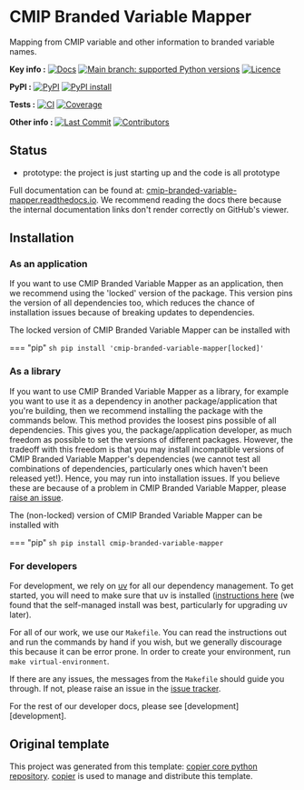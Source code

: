 <!--- --8<-- [start:description] -->
# CMIP Branded Variable Mapper

Mapping from CMIP variable and other information to branded variable names.

**Key info :**
[![Docs](https://readthedocs.org/projects/cmip-branded-variable-mapper/badge/?version=latest)](https://cmip-branded-variable-mapper.readthedocs.io)
[![Main branch: supported Python versions](https://img.shields.io/python/required-version-toml?tomlFilePath=https%3A%2F%2Fraw.githubusercontent.com%2Fznicholls%2FCMIP-branded-variables-mapper%2Fmain%2Fpyproject.toml)](https://github.com/znicholls/CMIP-branded-variables-mapper/blob/main/pyproject.toml)
[![Licence](https://img.shields.io/pypi/l/cmip-branded-variable-mapper?label=licence)](https://github.com/znicholls/CMIP-branded-variables-mapper/blob/main/LICENCE)

**PyPI :**
[![PyPI](https://img.shields.io/pypi/v/cmip-branded-variable-mapper.svg)](https://pypi.org/project/cmip-branded-variable-mapper/)
[![PyPI install](https://github.com/znicholls/CMIP-branded-variables-mapper/actions/workflows/install-pypi.yaml/badge.svg?branch=main)](https://github.com/znicholls/CMIP-branded-variables-mapper/actions/workflows/install-pypi.yaml)

**Tests :**
[![CI](https://github.com/znicholls/CMIP-branded-variables-mapper/actions/workflows/ci.yaml/badge.svg?branch=main)](https://github.com/znicholls/CMIP-branded-variables-mapper/actions/workflows/ci.yaml)
[![Coverage](https://codecov.io/gh/znicholls/CMIP-branded-variables-mapper/branch/main/graph/badge.svg)](https://codecov.io/gh/znicholls/CMIP-branded-variables-mapper)

**Other info :**
[![Last Commit](https://img.shields.io/github/last-commit/znicholls/CMIP-branded-variables-mapper.svg)](https://github.com/znicholls/CMIP-branded-variables-mapper/commits/main)
[![Contributors](https://img.shields.io/github/contributors/znicholls/CMIP-branded-variables-mapper.svg)](https://github.com/znicholls/CMIP-branded-variables-mapper/graphs/contributors)
## Status

<!---

We recommend having a status line in your repo
to tell anyone who stumbles on your repository where you're up to.
Some suggested options:

- prototype: the project is just starting up and the code is all prototype
- development: the project is actively being worked on
- finished: the project has achieved what it wanted
  and is no longer being worked on, we won't reply to any issues
- dormant: the project is no longer worked on
  but we might come back to it,
  if you have questions, feel free to raise an issue
- abandoned: this project is no longer worked on
  and we won't reply to any issues
-->

- prototype: the project is just starting up and the code is all prototype

<!--- --8<-- [end:description] -->

Full documentation can be found at:
[cmip-branded-variable-mapper.readthedocs.io](https://cmip-branded-variable-mapper.readthedocs.io/en/latest/).
We recommend reading the docs there because the internal documentation links
don't render correctly on GitHub's viewer.

## Installation

<!--- --8<-- [start:installation] -->
### As an application

If you want to use CMIP Branded Variable Mapper as an application,
then we recommend using the 'locked' version of the package.
This version pins the version of all dependencies too,
which reduces the chance of installation issues
because of breaking updates to dependencies.

The locked version of CMIP Branded Variable Mapper can be installed with

=== "pip"
    ```sh
    pip install 'cmip-branded-variable-mapper[locked]'
    ```

### As a library

If you want to use CMIP Branded Variable Mapper as a library,
for example you want to use it
as a dependency in another package/application that you're building,
then we recommend installing the package with the commands below.
This method provides the loosest pins possible of all dependencies.
This gives you, the package/application developer,
as much freedom as possible to set the versions of different packages.
However, the tradeoff with this freedom is that you may install
incompatible versions of CMIP Branded Variable Mapper's dependencies
(we cannot test all combinations of dependencies,
particularly ones which haven't been released yet!).
Hence, you may run into installation issues.
If you believe these are because of a problem in CMIP Branded Variable Mapper,
please [raise an issue](https://github.com/znicholls/CMIP-branded-variables-mapper/issues).

The (non-locked) version of CMIP Branded Variable Mapper can be installed with

=== "pip"
    ```sh
    pip install cmip-branded-variable-mapper
    ```

### For developers

For development, we rely on [uv](https://docs.astral.sh/uv/)
for all our dependency management.
To get started, you will need to make sure that uv is installed
([instructions here](https://docs.astral.sh/uv/getting-started/installation/)
(we found that the self-managed install was best,
particularly for upgrading uv later).

For all of our work, we use our `Makefile`.
You can read the instructions out and run the commands by hand if you wish,
but we generally discourage this because it can be error prone.
In order to create your environment, run `make virtual-environment`.

If there are any issues, the messages from the `Makefile` should guide you through.
If not, please raise an issue in the
[issue tracker](https://github.com/znicholls/CMIP-branded-variables-mapper/issues).

For the rest of our developer docs, please see [development][development].

<!--- --8<-- [end:installation] -->

## Original template

This project was generated from this template:
[copier core python repository](https://gitlab.com/openscm/copier-core-python-repository).
[copier](https://copier.readthedocs.io/en/stable/) is used to manage and
distribute this template.

